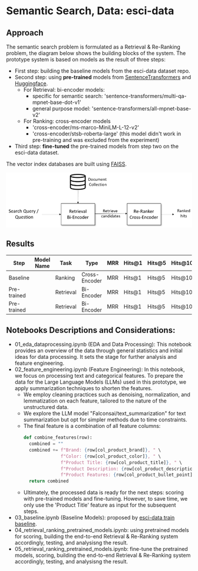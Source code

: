 # Semantic Search, Data: esci-data

## Approach
The semantic search problem is formulated as a Retrieval & Re-Ranking problem, the diagram below shows the building blocks of the system. 
The prototype system is based on models as the result of three steps:
- First step: building the baseline models from the esci-data dataset repo.
- Second step: using **pre-trained** models from [SentenceTransformers](https://sbert.net/) and [Huggingface](https://huggingface.co/).
  - For Retrieval: bi-encoder models:
    - specific for semantic search: 'sentence-transformers/multi-qa-mpnet-base-dot-v1'
    - general purpose model: 'sentence-transformers/all-mpnet-base-v2'
  - For Ranking: cross-encoder models
    - 'cross-encoder/ms-marco-MiniLM-L-12-v2'
    - 'cross-encoder/stsb-roberta-large' (this model didn't work in pre-training and was excluded from the experiment)
- Third step: **fine-tuned** the pre-trained models from step two on the esci-data dataset.

The vector index databases are built using [FAISS](https://github.com/facebookresearch/faiss). 

![Retrieval & Re-Ranking Diagram](https://raw.githubusercontent.com/UKPLab/sentence-transformers/master/docs/img/InformationRetrieval.png)

## Results

| Step        | Model Name | Task       | Type          | MRR    | Hits@1 | Hits@5 | Hits@10 | 
| --------    | ---------- | ---------- | ----------    | ------ | ------ | ------ | ------- | 
| Baseline    |            | Ranking    | Cross-Encoder | MRR    | Hits@1 | Hits@5 | Hits@10 | 
| Pre-trained |            | Retrieval  | Bi-Encoder    | MRR    | Hits@1 | Hits@5 | Hits@10 | 
| Pre-trained |            | Retrieval  | Bi-Encoder    | MRR    | Hits@1 | Hits@5 | Hits@10 | 

## Notebooks Descriptions and Considerations:
- 01_eda_dataprocessing.ipynb (EDA and Data Processing): This notebook provides an overview of the data through general statistics and initial ideas for data processing. It sets the stage for further analysis and feature engineering.
- 02_feature_engineering.ipynb (Feature Engineering): In this notebook, we focus on processing text and categorical features. To prepare the data for the Large Language Models (LLMs) used in this prototype, we apply summarization techniques to shorten the features.
  - We employ cleaning practices such as denoising, normalization, and lemmatization on each feature, tailored to the nature of the unstructured data.
  - We explore the LLM model "Falconsai/text_summarization" for text summarization but opt for simpler methods due to time constraints.
  - The final feature is a combination of all feature columns:
    ```python
    def combine_features(row):
      combined = ""
      combined += f"Brand: {row[col_product_brand]}, " \
                  f"Color: {row[col_product_color]}, " \
                  f"Product Title: {row[col_product_title]}, " \
                  f"Product Description: {row[col_product_description]}, and " \
                  f"Product Features: {row[col_product_bullet_point]}."
      return combined
    ```
  - Ultimately, the processed data is ready for the next steps: scoring with pre-trained models and fine-tuning. However, to save time, we only use the 'Product Title' feature as input for the subsequent steps.
- 03_baseline.ipynb (Baseline Models): proposed by [esci-data train baseline](https://github.com/amazon-science/esci-data/blob/main/ranking/train.py).
- 04_retrieval_ranking_pretrained_models.ipynb: using pretrained models for scoring, building the end-to-end Retrieval & Re-Ranking system accordingly, testing, and analysisng the result.
- 05_retrieval_ranking_pretrained_models.ipynb: fine-tune the pretrained models, scoring, building the end-to-end Retrieval & Re-Ranking system accordingly, testing, and analysisng the result.
